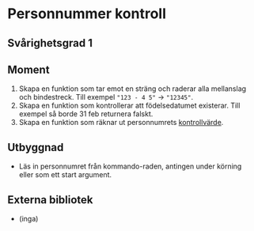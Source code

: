 # Personnummer kontroll

## Svårighetsgrad 1

## Moment
1. Skapa en funktion som tar emot en sträng och raderar alla mellanslag och bindestreck. Till exempel `"123 - 4 5"` -> `"12345"`.
2. Skapa en funktion som kontrollerar att födelsedatumet existerar. Till exempel så borde 31 feb returnera falskt.
3. Skapa en funktion som räknar ut personnumrets [kontrollvärde](ttp://sv.wikipedia.org/wiki/Luhn-algoritmen).

## Utbyggnad
* Läs in personnumret från kommando-raden, antingen under körning eller som ett start argument.

## Externa bibliotek
* (inga)
